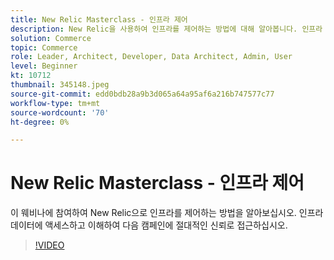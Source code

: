 ```yaml
---
title: New Relic Masterclass - 인프라 제어
description: New Relic을 사용하여 인프라를 제어하는 방법에 대해 알아봅니다. 인프라 데이터에 액세스하고 이해하여 다음 캠페인에 절대적인 신뢰로 접근하십시오.
solution: Commerce
topic: Commerce
role: Leader, Architect, Developer, Data Architect, Admin, User
level: Beginner
kt: 10712
thumbnail: 345148.jpeg
source-git-commit: edd0bdb28a9b3d065a64a95af6a216b747577c77
workflow-type: tm+mt
source-wordcount: '70'
ht-degree: 0%

---
```


# New Relic Masterclass - 인프라 제어

이 웨비나에 참여하여 New Relic으로 인프라를 제어하는 방법을 알아보십시오. 인프라 데이터에 액세스하고 이해하여 다음 캠페인에 절대적인 신뢰로 접근하십시오.

>[!VIDEO](https://video.tv.adobe.com/v/345148/?quality=12&learn=on)
